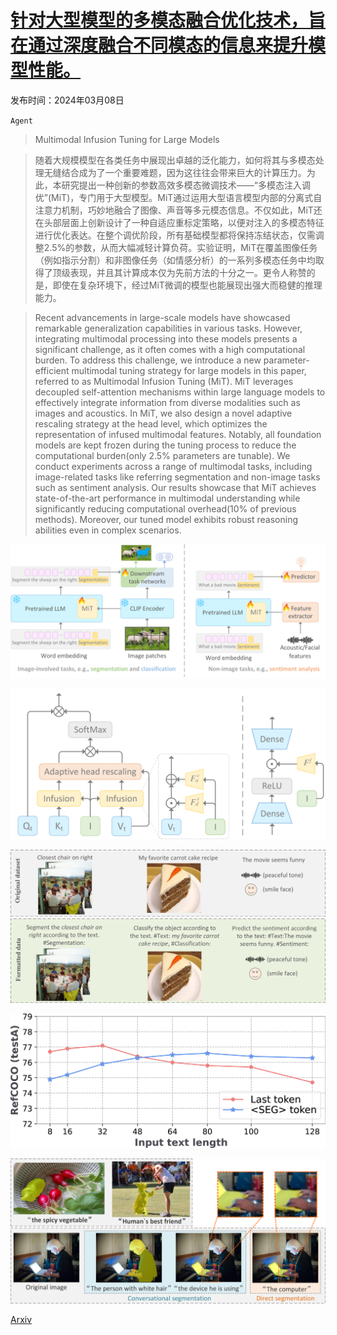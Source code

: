 # [针对大型模型的多模态融合优化技术，旨在通过深度融合不同模态的信息来提升模型性能。](https://arxiv.org/abs/2403.05060)

发布时间：2024年03月08日

`Agent`

> Multimodal Infusion Tuning for Large Models

> 随着大规模模型在各类任务中展现出卓越的泛化能力，如何将其与多模态处理无缝结合成为了一个重要难题，因为这往往会带来巨大的计算压力。为此，本研究提出一种创新的参数高效多模态微调技术——“多模态注入调优”(MiT)，专门用于大型模型。MiT通过运用大型语言模型内部的分离式自注意力机制，巧妙地融合了图像、声音等多元模态信息。不仅如此，MiT还在头部层面上创新设计了一种自适应重标定策略，以便对注入的多模态特征进行优化表达。在整个调优阶段，所有基础模型都将保持冻结状态，仅需调整2.5\%的参数，从而大幅减轻计算负荷。实验证明，MiT在覆盖图像任务（例如指示分割）和非图像任务（如情感分析）的一系列多模态任务中均取得了顶级表现，并且其计算成本仅为先前方法的十分之一。更令人称赞的是，即使在复杂环境下，经过MiT微调的模型也能展现出强大而稳健的推理能力。

> Recent advancements in large-scale models have showcased remarkable generalization capabilities in various tasks. However, integrating multimodal processing into these models presents a significant challenge, as it often comes with a high computational burden. To address this challenge, we introduce a new parameter-efficient multimodal tuning strategy for large models in this paper, referred to as Multimodal Infusion Tuning (MiT). MiT leverages decoupled self-attention mechanisms within large language models to effectively integrate information from diverse modalities such as images and acoustics. In MiT, we also design a novel adaptive rescaling strategy at the head level, which optimizes the representation of infused multimodal features. Notably, all foundation models are kept frozen during the tuning process to reduce the computational burden(only 2.5\% parameters are tunable). We conduct experiments across a range of multimodal tasks, including image-related tasks like referring segmentation and non-image tasks such as sentiment analysis. Our results showcase that MiT achieves state-of-the-art performance in multimodal understanding while significantly reducing computational overhead(10\% of previous methods). Moreover, our tuned model exhibits robust reasoning abilities even in complex scenarios.

![针对大型模型的多模态融合优化技术，旨在通过深度融合不同模态的信息来提升模型性能。](../../../paper_images/2403.05060/x1.png)

![针对大型模型的多模态融合优化技术，旨在通过深度融合不同模态的信息来提升模型性能。](../../../paper_images/2403.05060/x2.png)

![针对大型模型的多模态融合优化技术，旨在通过深度融合不同模态的信息来提升模型性能。](../../../paper_images/2403.05060/x3.png)

![针对大型模型的多模态融合优化技术，旨在通过深度融合不同模态的信息来提升模型性能。](../../../paper_images/2403.05060/x4.png)

![针对大型模型的多模态融合优化技术，旨在通过深度融合不同模态的信息来提升模型性能。](../../../paper_images/2403.05060/x5.png)

[Arxiv](https://arxiv.org/abs/2403.05060)
